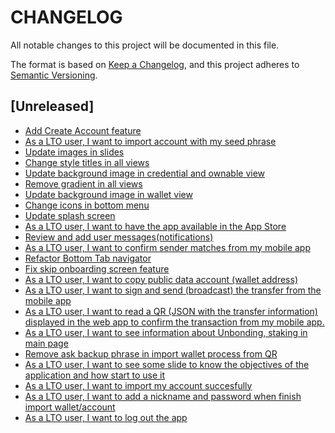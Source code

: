 # CHANGELOG

All notable changes to this project will be documented in this file.

The format is based on [Keep a Changelog](https://keepachangelog.com/en/1.0.0/),
and this project adheres to [Semantic Versioning](https://semver.org/spec/v2.0.0.html).

## [Unreleased]

-   [Add Create Account feature](https://wealize.atlassian.net/browse/LTO22004-56)
-   [As a LTO user, I want to import account with my seed phrase](https://wealize.atlassian.net/browse/LTO22004-54)
-   [Update images in slides](https://wealize.atlassian.net/browse/LTO22004-52)
-   [Change style titles in all views](https://wealize.atlassian.net/browse/LTO22004-50)
-   [Update background image in credential and ownable view](https://wealize.atlassian.net/browse/LTO22004-51)
-   [Remove gradient in all views](https://wealize.atlassian.net/browse/LTO22004-53)
-   [Update background image in wallet view](https://wealize.atlassian.net/browse/LTO22004-49)
-   [Change icons in bottom menu](https://wealize.atlassian.net/browse/LTO22004-48)
-   [Update splash screen](https://wealize.atlassian.net/browse/LTO22004-47)
-   [As a LTO user, I want to have the app available in the App Store](https://wealize.atlassian.net/browse/LTO22004-14)
-   [Review and add user messages(notifications)](https://wealize.atlassian.net/browse/LTO22004-43)
-   [As a LTO user, I want to confirm sender matches from my mobile app](https://wealize.atlassian.net/browse/LTO22004-34)
-   [Refactor Bottom Tab navigator](https://wealize.atlassian.net/browse/LTO22004-46)
-   [Fix skip onboarding screen feature](https://wealize.atlassian.net/browse/LTO22004-45)
-   [As a LTO user, I want to copy public data account (wallet address)](https://wealize.atlassian.net/browse/LTO22004-28)
-   [As a LTO user, I want to sign and send (broadcast) the transfer from the mobile app](https://wealize.atlassian.net/browse/LTO22004-35)
-   [As a LTO user, I want to read a QR (JSON with the transfer information) displayed in the web app to confirm the transaction from my mobile app.](https://wealize.atlassian.net/browse/LTO22004-33)
-   [As a LTO user, I want to see information about Unbonding, staking in main page](https://wealize.atlassian.net/browse/LTO22004-38)
-   [Remove ask backup phrase in import wallet process from QR](https://wealize.atlassian.net/browse/LTO22004-39)
-   [As a LTO user, I want to see some slide to know the objectives of the application and how start to use it](https://wealize.atlassian.net/browse/LTO22004-17)
-   [As a LTO user, I want to import my account succesfully](https://wealize.atlassian.net/browse/LTO22004-21)
-   [As a LTO user, I want to add a nickname and password when finish import wallet/account](https://wealize.atlassian.net/browse/LTO22004-40)
-   [As a LTO user, I want to log out the app](https://wealize.atlassian.net/browse/LTO22004-25)
